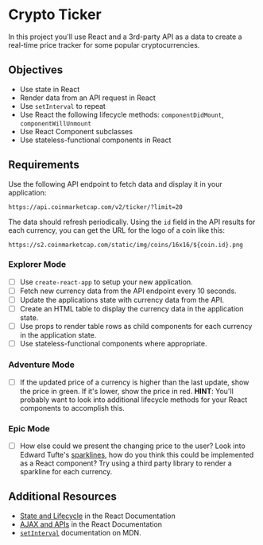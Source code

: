 # Crypto Ticker

In this project you'll use React and a 3rd-party API as a data to create a real-time price tracker for some popular cryptocurrencies.

## Objectives

- Use state in React
- Render data from an API request in React
- Use `setInterval` to repeat
- Use React the following lifecycle methods: `componentDidMount`, `componentWillUnmount`
- Use React Component subclasses
- Use stateless-functional components in React

## Requirements

Use the following API endpoint to fetch data and display it in your application:

```
https://api.coinmarketcap.com/v2/ticker/?limit=20
```

The data should refresh periodically. Using the `id` field in the API results for each currency, you can get the URL for the logo of a coin like this:

```
https://s2.coinmarketcap.com/static/img/coins/16x16/${coin.id}.png
```

### Explorer Mode

- [ ] Use `create-react-app` to setup your new application.
- [ ] Fetch new currency data from the API endpoint every 10 seconds.
- [ ] Update the applications state with currency data from the API.
- [ ] Create an HTML table to display the currency data in the application state.
- [ ] Use props to render table rows as child components for each currency in the application state.
- [ ] Use stateless-functional components where appropriate.

### Adventure Mode

- [ ] If the updated price of a currency is higher than the last update, show the price in green. If it's lower, show the price in red. **HINT**: You'll probably want to look into additional lifecycle methods for your React components to accomplish this.

### Epic Mode

- [ ] How else could we present the changing price to the user? Look into Edward Tufte's [sparklines](https://en.wikipedia.org/wiki/Sparkline), how do you think this could be implemented as a React component? Try using a third party library to render a sparkline for each currency.

## Additional Resources

- [State and Lifecycle](https://reactjs.org/docs/state-and-lifecycle.html) in the React Documentation
- [AJAX and APIs](https://reactjs.org/docs/faq-ajax.html) in the React Documentation
- [`setInterval`](https://developer.mozilla.org/en-US/docs/Web/API/WindowOrWorkerGlobalScope/setInterval) documentation on MDN.
